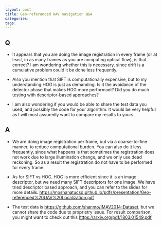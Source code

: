 ```yaml
---
layout: post
title: Geo-referenced UAV navigation Q&A
categories:
tags: 
---
```


## Q

* It appears that you are doing the image registration in every frame (or at least, in as many frames as you are computing optical flow), is that correct? I am wondering whether this is necessary, since drift is a cumulative problem could it be done less frequently.

* Also you mention that SIFT is computationally expensive, but to my understanding HOG is just as demanding. Is it the avoidance of the detector phase that makes HOG more performant? Did you do much testing with descriptor-based approaches?

* I am also wondering if you would be able to share the test data you used, and possibly the code for your algorithm. It would be very helpful as I will most assuredly want to compare my results to yours.

## A

* We are doing image registration per frame, but via a coarse-to-fine manner, to reduce computational burden. You can also do it less frequently, since what happens is that sometimes the registration does not work due to large illumination change, and we only use dead reckoning. So as a result the registration do not have to be performed for every frame.

* As for SIFT vs HOG, HOG is more efficient since it is an image descriptor, but we need many SIFT descriptors for one image. We have tried descriptor based approach, and you can refer to the slides for more details. https://moshanatucsd.github.io/pdfs/presentation/Geo-referenced%20UAV%20Localization.pdf

* The test data is https://github.com/shanmo/IMAV2014-Dataset, but we cannot share the code due to proprietry issue. For result comparison, you might want to check out this https://arxiv.org/pdf/1803.01549.pdf
